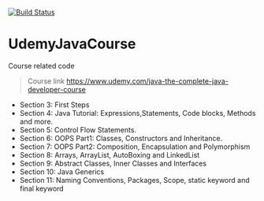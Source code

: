 [![Build Status](https://travis-ci.org/Krishnom/UdemyJavaCourse.svg?branch=master)](https://travis-ci.org/Krishnom/UdemyJavaCourse)


# UdemyJavaCourse
Course related code 

> Course link
  https://www.udemy.com/java-the-complete-java-developer-course

- Section 3: First Steps
- Section 4: Java Tutorial: Expressions,Statements, Code blocks, Methods  and more.
- Section 5: Control Flow Statements.
- Section 6: OOPS Part1: Classes, Constructors and Inheritance.
- Section 7: OOPS Part2: Composition, Encapsulation and Polymorphism
- Section 8: Arrays, ArrayList, AutoBoxing and LinkedList
- Section 9: Abstract Classes, Inner Classes and Interfaces
- Section 10: Java Generics
- Section 11: Naming Conventions, Packages, Scope, static keyword and final keyword